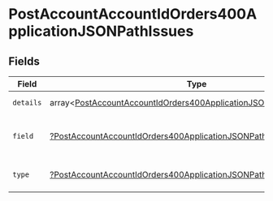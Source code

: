 # PostAccountAccountIdOrders400ApplicationJSONPathIssues


## Fields

| Field                                                                                                                                                            | Type                                                                                                                                                             | Required                                                                                                                                                         | Description                                                                                                                                                      | Example                                                                                                                                                          |
| ---------------------------------------------------------------------------------------------------------------------------------------------------------------- | ---------------------------------------------------------------------------------------------------------------------------------------------------------------- | ---------------------------------------------------------------------------------------------------------------------------------------------------------------- | ---------------------------------------------------------------------------------------------------------------------------------------------------------------- | ---------------------------------------------------------------------------------------------------------------------------------------------------------------- |
| `details`                                                                                                                                                        | array<[PostAccountAccountIdOrders400ApplicationJSONPathIssuesDetails](../../models/operations/PostAccountAccountIdOrders400ApplicationJSONPathIssuesDetails.md)> | :heavy_minus_sign:                                                                                                                                               | N/A                                                                                                                                                              | String must contain at least 1 character(s)                                                                                                                      |
| `field`                                                                                                                                                          | [?PostAccountAccountIdOrders400ApplicationJSONPathIssuesField](../../models/operations/PostAccountAccountIdOrders400ApplicationJSONPathIssuesField.md)           | :heavy_minus_sign:                                                                                                                                               | It shows which field is/are missing.                                                                                                                             | reference.referenceNo                                                                                                                                            |
| `type`                                                                                                                                                           | [?PostAccountAccountIdOrders400ApplicationJSONPathIssuesType](../../models/operations/PostAccountAccountIdOrders400ApplicationJSONPathIssuesType.md)             | :heavy_minus_sign:                                                                                                                                               | It shows what is expecting.                                                                                                                                      | tooSmall                                                                                                                                                         |